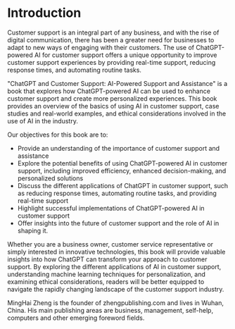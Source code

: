 # Introduction

Customer support is an integral part of any business, and with the rise of digital communication, there has been a greater need for businesses to adapt to new ways of engaging with their customers. The use of ChatGPT-powered AI for customer support offers a unique opportunity to improve customer support experiences by providing real-time support, reducing response times, and automating routine tasks.

"ChatGPT and Customer Support: AI-Powered Support and Assistance" is a book that explores how ChatGPT-powered AI can be used to enhance customer support and create more personalized experiences. This book provides an overview of the basics of using AI in customer support, case studies and real-world examples, and ethical considerations involved in the use of AI in the industry.

Our objectives for this book are to:

* Provide an understanding of the importance of customer support and assistance
* Explore the potential benefits of using ChatGPT-powered AI in customer support, including improved efficiency, enhanced decision-making, and personalized solutions
* Discuss the different applications of ChatGPT in customer support, such as reducing response times, automating routine tasks, and providing real-time support
* Highlight successful implementations of ChatGPT-powered AI in customer support
* Offer insights into the future of customer support and the role of AI in shaping it.

Whether you are a business owner, customer service representative or simply interested in innovative technologies, this book will provide valuable insights into how ChatGPT can transform your approach to customer support. By exploring the different applications of AI in customer support, understanding machine learning techniques for personalization, and examining ethical considerations, readers will be better equipped to navigate the rapidly changing landscape of the customer support industry.

MingHai Zheng is the founder of zhengpublishing.com and lives in Wuhan, China. His main publishing areas are business, management, self-help, computers and other emerging foreword fields.
